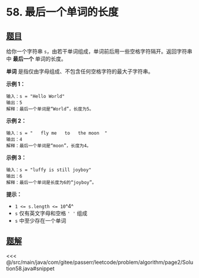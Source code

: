 # 58. 最后一个单词的长度

## [题目](https://leetcode.cn/problems/length-of-last-word/)
给你一个字符串 `s`，由若干单词组成，单词前后用一些空格字符隔开。返回字符串中 **最后一个** 单词的长度。

**单词** 是指仅由字母组成、不包含任何空格字符的最大子字符串。

**示例 1：**

```
输入：s = "Hello World"
输出：5
解释：最后一个单词是“World”，长度为5。
```

**示例 2：**

```
输入：s = "   fly me   to   the moon  "
输出：4
解释：最后一个单词是“moon”，长度为4。
```

**示例 3：**

```
输入：s = "luffy is still joyboy"
输出：6
解释：最后一个单词是长度为6的“joyboy”。
```

**提示：**

* `1 <= s.length <= 10`^4^
* `s` 仅有英文字母和空格 `' '` 组成
* `s` 中至少存在一个单词


## [题解](https://github.com/PasseRR/JavaLeetCode/blob/master/src/main/java/com/gitee/passerr/leetcode/problem/algorithm/page2/Solution58.java)

<<< @/src/main/java/com/gitee/passerr/leetcode/problem/algorithm/page2/Solution58.java#snippet
